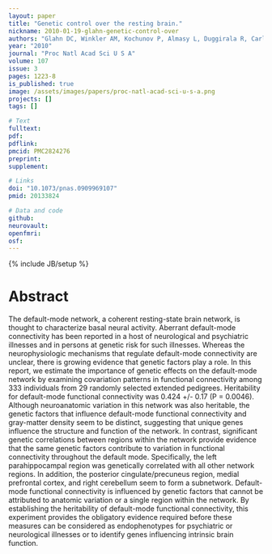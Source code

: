```yaml
---
layout: paper
title: "Genetic control over the resting brain."
nickname: 2010-01-19-glahn-genetic-control-over
authors: "Glahn DC, Winkler AM, Kochunov P, Almasy L, Duggirala R, Carless MA, Curran JC, Olvera RL, Laird AR, Smith SM, Beckmann CF, Fox PT, Blangero J"
year: "2010"
journal: "Proc Natl Acad Sci U S A"
volume: 107
issue: 3
pages: 1223-8
is_published: true
image: /assets/images/papers/proc-natl-acad-sci-u-s-a.png
projects: []
tags: []

# Text
fulltext:
pdf:
pdflink:
pmcid: PMC2824276
preprint:
supplement:

# Links
doi: "10.1073/pnas.0909969107"
pmid: 20133824

# Data and code
github:
neurovault:
openfmri:
osf:
---
```

{% include JB/setup %}

# Abstract

The default-mode network, a coherent resting-state brain network, is thought to characterize basal neural activity. Aberrant default-mode connectivity has been reported in a host of neurological and psychiatric illnesses and in persons at genetic risk for such illnesses. Whereas the neurophysiologic mechanisms that regulate default-mode connectivity are unclear, there is growing evidence that genetic factors play a role. In this report, we estimate the importance of genetic effects on the default-mode network by examining covariation patterns in functional connectivity among 333 individuals from 29 randomly selected extended pedigrees. Heritability for default-mode functional connectivity was 0.424 +/- 0.17 (P = 0.0046). Although neuroanatomic variation in this network was also heritable, the genetic factors that influence default-mode functional connectivity and gray-matter density seem to be distinct, suggesting that unique genes influence the structure and function of the network. In contrast, significant genetic correlations between regions within the network provide evidence that the same genetic factors contribute to variation in functional connectivity throughout the default mode. Specifically, the left parahippocampal region was genetically correlated with all other network regions. In addition, the posterior cingulate/precuneus region, medial prefrontal cortex, and right cerebellum seem to form a subnetwork. Default-mode functional connectivity is influenced by genetic factors that cannot be attributed to anatomic variation or a single region within the network. By establishing the heritability of default-mode functional connectivity, this experiment provides the obligatory evidence required before these measures can be considered as endophenotypes for psychiatric or neurological illnesses or to identify genes influencing intrinsic brain function.
